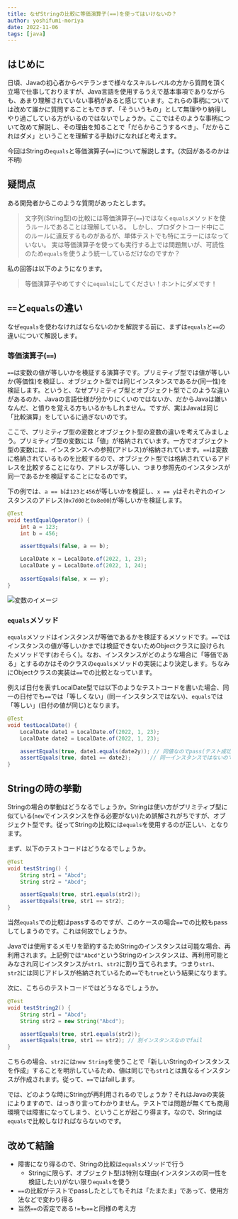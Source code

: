 ```yaml
---
title: なぜStringの比較に等価演算子(==)を使ってはいけないの？
author: yoshifumi-moriya
date: 2022-11-06
tags: [java]
---
```


## はじめに

日頃、Javaの初心者からベテランまで様々なスキルレベルの方から質問を頂く立場で仕事しておりますが、Java言語を使用するうえで基本事項でありながらも、あまり理解されていない事柄があると感じています。これらの事柄については改めて誰かに質問することもできず、「そういうもの」として無理やり納得しやり過ごしている方がいるのではないでしょうか。ここではそのような事柄について改めて解説し、その理由を知ることで「だらからこうするべき」、「だからこれはダメ」ということを理解する手助けになればと考えます。

今回はStringの`equals`と等価演算子(`==`)について解説します。(次回があるのかは不明)

## 疑問点

ある開発者からこのような質問があったとします。

> 文字列(String型)の比較には等価演算子(`==`)ではなく`equals`メソッドを使うルールであることは理解している。
> しかし、プロダクトコード中にこのルールに違反するものがあるが、単体テストでも特にエラーにはなっていない。
> 実は等価演算子を使っても実行する上では問題無いが、可読性のため`equals`を使うよう統一しているだけなのですか？

私の回答は以下のようになります。
> 等価演算子やめてすぐに`equals`にしてください！ホントにダメです！

## `==`と`equals`の違い

なぜ`equals`を使わなければならないのかを解説する前に、まずは`equals`と`==`の違いについて解説します。

### 等価演算子(`==`)
`==`は変数の値が等しいかを検証する演算子です。プリミティブ型では値が等しいか(等価性)を検証し、オブジェクト型では同じインスタンスであるか(同一性)を検証します。というと、なぜプリミティブ型とオブジェクト型でこのような違いがあるのか、Javaの言語仕様が分かりにくいのではないか、だからJavaは嫌いなんだ、と憤りを覚える方もいるかもしれません。ですが、実はJavaは同じ「比較演算」をしているに過ぎないのです。

ここで、プリミティブ型の変数とオブジェクト型の変数の違いを考えてみましょう。プリミティブ型の変数には「値」が格納されています。一方でオブジェクト型の変数には、インスタンスへの参照(アドレス)が格納されています。`==`は変数に格納されているものを比較するので、オブジェクト型では格納されているアドレスを比較することになり、アドレスが等しい、つまり参照先のインスタンスが同一であるかを検証することになるのです。

下の例では、`a == b`は`123`と`456`が等しいかを検証し、`x == y`はそれぞれのインスタンスのアドレス(`0x7d00`と`0x8e00`)が等しいかを検証します。

```java
@Test
void testEqualOperator() {
    int a = 123;
    int b = 456;

    assertEquals(false, a == b);

    LocalDate x = LocalDate.of(2022, 1, 23);
    LocalDate y = LocalDate.of(2022, 1, 24);
    
    assertEquals(false, x == y);
}
```

![変数のイメージ](/img/blogs/2022/1106_java-string-equals-1.drawio.svg)

### `equals`メソッド
`equals`メソッドはインスタンスが等価であるかを検証するメソッドです。`==`ではインスタンスの値が等しいかまでは検証できないためObjectクラスに設けられたメソッドです(おそらく)。なお、インスタンスがどのような場合に「等価である」とするのかはそのクラスの`equals`メソッドの実装により決定します。ちなみにObjectクラスの実装は`==`での比較となっています。

例えば日付を表すLocalDate型では以下のようなテストコードを書いた場合、同一の日付でも`==`では「等しくない」(同ーインスタンスではない)、`equals`では「等しい」(日付の値が同じ)となります。
```java
@Test
void testLocalDate() {
    LocalDate date1 = LocalDate.of(2022, 1, 23);
    LocalDate date2 = LocalDate.of(2022, 1, 23);

    assertEquals(true, date1.equals(date2y)); // 同値なのでpass(テスト成功)
    assertEquals(true, date1 == date2);      // 同一インスタンスではないのでfail(テスト失敗)
}
```

## Stringの時の挙動
Stringの場合の挙動はどうなるでしょうか。Stringは使い方がプリミティブ型に似ている(`new`でインスタンスを作る必要がない)ため誤解されがちですが、オブジェクト型です。従ってStringの比較には`equals`を使用するのが正しい、となります。

まず、以下のテストコードはどうなるでしょうか。
```java
@Test
void testString() {
    String str1 = "Abcd";
    String str2 = "Abcd";

    assertEquals(true, str1.equals(str2));
    assertEquals(true, str1 == str2);
}
```
当然`equals`での比較はpassするのですが、このケースの場合`==`での比較もpassしてしまうのです。これは何故でしょうか。

Javaでは使用するメモリを節約するためStringのインスタンスは可能な場合、再利用されます。上記例では`"Abcd"`というStringのインスタンスは、再利用可能とみなされ同じインスタンスが`str1`、`str2`に割り当てられます。つまり`str1`、`str2`には同じアドレスが格納されているため`==`でも`true`という結果になります。

次に、こちらのテストコードではどうなるでしょうか。
```java
@Test
void testString2() {
    String str1 = "Abcd";
    String str2 = new String("Abcd");

    assertEquals(true, str1.equals(str2));
    assertEquals(true, str1 == str2); // 別インスタンスなのでfail
}
```
こちらの場合、`str2`には`new String`を使うことで「新しいStringのインスタンスを作成」することを明示しているため、値は同じでも`str1`とは異なるインスタンスが作成されます。従って、`==`ではfailします。

では、どのような時にStringが再利用されるのでしょうか？それはJavaの実装によりますので、はっきり言ってわかりません。テストでは問題が無くても商用環境では障害になってしまう、ということが起こり得ます。なので、Stringは`equals`で比較しなければならないのです。

## 改めて結論
* 障害になり得るので、Stringの比較は`equals`メソッドで行う
  * Stringに限らず、オブジェクト型は特別な理由(インスタンスの同一性を検証したい)がない限り`equals`を使う
* `==`の比較がテストでpassしたとしてもそれは「たまたま」であって、使用方法などで変わり得る
* 当然`==`の否定である`!=`も`==`と同様の考え方
